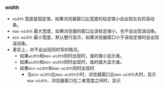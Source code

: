 ### width
- `width` 宽度是固定值，如果浏览器窗口比宽度的给定值小会出现左右的滚动条。
- `max-width` 最大宽度，如果浏览器的窗口比该给定值小，也不会出现滚动条。
- `min-width` 最小宽度，默认整行显示，如果浏览器窗口小于该给定值时会出现滚动条。
- 事实上，并不会出现同时写的情况。
	- 如果`width`和`max-width`同时出现时，谁的值小显示谁。
	- 如果`width`和`min-width`同时出现时，谁的值大显示谁。
	- 如果`min-width`和`max-width`同时出现时
		- 当`min-width`比`max-width`小时，浏览器窗口比`max-width`大时，显示`max-width`，浏览器窗口在二者宽度之间时，显示